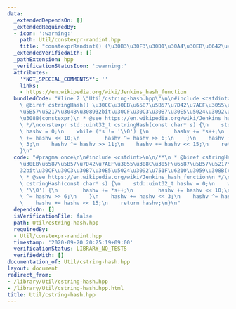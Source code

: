 ```yaml
---
data:
  _extendedDependsOn: []
  _extendedRequiredBy:
  - icon: ':warning:'
    path: Util/constexpr-randint.hpp
    title: "constexprRandint() (\u30B3\u30F3\u30D1\u30A4\u30EB\u6642\u4E71\u6570)"
  _extendedVerifiedWith: []
  _pathExtension: hpp
  _verificationStatusIcon: ':warning:'
  attributes:
    '*NOT_SPECIAL_COMMENTS*': ''
    links:
    - https://en.wikipedia.org/wiki/Jenkins_hash_function
  bundledCode: "#line 2 \"Util/cstring-hash.hpp\"\n\n#include <cstdint>\n\n/**\n *\
    \ @biref cstringHash() \u30CC\u30EB\u6587\u5B57\u7D42\u7AEF\u3055\u308C\u305F\u6587\
    \u5B57\u5217\u304B\u308932bit\u30CF\u30C3\u30B7\u30E5\u5024\u3092\u751F\u6210\u3059\
    \u308B(constexpr)\n * @see https://en.wikipedia.org/wiki/Jenkins_hash_function\n\
    \ */\nconstexpr std::uint32_t cstringHash(const char* s) {\n    std::uint32_t\
    \ hashv = 0;\n    while (*s != '\\0') {\n        hashv += *s++;\n        hashv\
    \ += hashv << 10;\n        hashv ^= hashv >> 6;\n    }\n    hashv += hashv <<\
    \ 3;\n    hashv ^= hashv >> 11;\n    hashv += hashv << 15;\n    return hashv;\n\
    }\n"
  code: "#pragma once\n\n#include <cstdint>\n\n/**\n * @biref cstringHash() \u30CC\
    \u30EB\u6587\u5B57\u7D42\u7AEF\u3055\u308C\u305F\u6587\u5B57\u5217\u304B\u3089\
    32bit\u30CF\u30C3\u30B7\u30E5\u5024\u3092\u751F\u6210\u3059\u308B(constexpr)\n\
    \ * @see https://en.wikipedia.org/wiki/Jenkins_hash_function\n */\nconstexpr std::uint32_t\
    \ cstringHash(const char* s) {\n    std::uint32_t hashv = 0;\n    while (*s !=\
    \ '\\0') {\n        hashv += *s++;\n        hashv += hashv << 10;\n        hashv\
    \ ^= hashv >> 6;\n    }\n    hashv += hashv << 3;\n    hashv ^= hashv >> 11;\n\
    \    hashv += hashv << 15;\n    return hashv;\n}\n"
  dependsOn: []
  isVerificationFile: false
  path: Util/cstring-hash.hpp
  requiredBy:
  - Util/constexpr-randint.hpp
  timestamp: '2020-09-20 20:25:19+09:00'
  verificationStatus: LIBRARY_NO_TESTS
  verifiedWith: []
documentation_of: Util/cstring-hash.hpp
layout: document
redirect_from:
- /library/Util/cstring-hash.hpp
- /library/Util/cstring-hash.hpp.html
title: Util/cstring-hash.hpp
---
```

